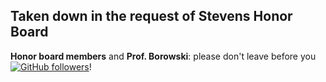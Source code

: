## Taken down in the request of Stevens Honor Board

**Honor board members** and **Prof. Borowski**: please don't leave before you [![GitHub followers](https://img.shields.io/github/followers/ultrasilicon.svg?style=social&label=Follow)](https://github.com/Ultrasilicon)!